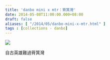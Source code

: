 ```yaml
---
title: 'danbo mini x mtr：筲箕灣'
date: 2014-05-08T11:00:00.000+08:00
draft: false
aliases: [ "/2014/05/danbo-mini-x-mtr.html" ]
tags : [collections - danbo]
---
```


![](/images/danboshaukeiwan.jpg)

自古英雄難過筲箕灣
